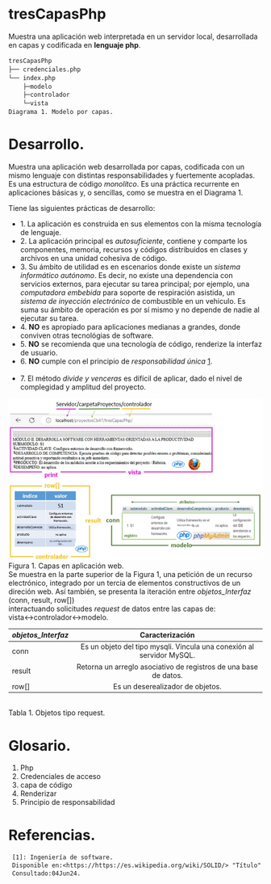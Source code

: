 # tresCapasPhp
Muestra una aplicación web interpretada en un servidor local, 
desarrollada en capas y codificada en **lenguaje php**.

```bash
tresCapasPhp
├── credenciales.php
└── index.php
	├─modelo
	├─controlador
	└─vista
Diagrama 1. Modelo por capas.
```

# Desarrollo.
Muestra una aplicación web desarrollada por capas, codificada con un mismo lenguaje 
con distintas responsabilidades y fuertemente acopladas. 
Es una estructura de código *monolítco*. Es una práctica 
recurrente en aplicaciones básicas y, o sencillas, como se muestra en el 
Diagrama 1.

Tiene las siguientes prácticas de desarrollo:
     <ul> 
	 <li> 1. La aplicación es construida en sus elementos con la misma tecnología de lenguaje.</li>
	 <li> 2. La aplicación principal es _autosuficiente_, contiene y comparte 
			 los componentes, memoria, recursos y códigos distribuidos en clases y archivos
			 en una unidad cohesiva de código.</li>
	 <li> 3. Su ámbito de utilidad es en escenarios donde existe un _sistema informático 
			 autónomo_. Es decir, no existe una dependencia con servicios externos, 
			 para ejecutar su tarea principal; por ejemplo, una _computadora embebida_
			 para soporte de respiración asistida, un _sistema de inyección electrónico_ de 
			 combustible en un vehiculo. Es suma su ámbito de operación es por sí 
			 mismo y no depende de nadie al ejecutar su tarea.</li>	
	 <li> 4. **NO** es apropiado para aplicaciones medianas a grandes,
			 donde conviven otras tecnológias de software.</li> 
	 <li> 5. **NO** se recomienda que una tecnología de código, renderize la interfaz de usuario.</li> 
	 <li> 6. **NO** cumple con el principio de _responsabilidad única_ [1]. </li>			 
	 <li> 7. El método _divide y venceras_  es difícil de aplicar, dado el nivel de 
			 complegidad y amplitud del proyecto. </li>
     </ul>
     
![capasModeloVistaControlador](/img/capasModeloVistaControlador.jpg "modelo en capascon Php")
</br>
Figura 1. Capas en aplicación web.
</br>
Se muestra en la parte superior de la Figura 1, una petición de un recurso electrónico, integrado por un tercia de elementos 
constructivos de un direción web. 
Así también, se presenta la iteración entre _objetos_Interfaz_  (conn, result, row[])  
interactuando solicitudes _request_ de datos entre las capas de: vista↔controlador↔modelo.  

| _objetos_Interfaz_ | Caracterización | 
|:-------------- |:----------:| 
| conn           | Es un objeto del tipo mysqli. Vincula una conexión al servidor MySQL.| 
| result         | Retorna un arreglo asociativo de registros de una base de datos.    | 
| row[]          | Es un deserealizador de objetos. | 
</br>
Tabla 1. Objetos tipo request.
</br>


# Glosario. 
<ol>
<li>Php</li>
<li>Credenciales de acceso</li>
<li>capa de código</li>
<li>Renderizar</li>
<li>Principio de responsabilidad</li>
</ol>


# Referencias.

[1]: https://es.wikipedia.org/wiki/SOLID 

     [1]: Ingeniería de software.
     Disponible en:<https://https://es.wikipedia.org/wiki/SOLID/> "Título"
     Consultado:04Jun24.


